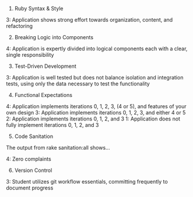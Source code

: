 1. Ruby Syntax & Style

3: Application shows strong effort towards organization, content, and refactoring

2. Breaking Logic into Components

4: Application is expertly divided into logical components each with a clear, single responsibility

3. Test-Driven Development

3: Application is well tested but does not balance isolation and integration tests, using only the data necessary to test the functionality

4. Functional Expectations

4: Application implements iterations 0, 1, 2, 3, (4 or 5), and features of your own design
3: Application implements iterations 0, 1, 2, 3, and either 4 or 5
2: Application implements iterations 0, 1, 2, and 3
1: Application does not fully implement iterations 0, 1, 2, and 3

5. Code Sanitation

The output from rake sanitation:all shows…

4: Zero complaints

6. Version Control

3: Student utilizes git workflow essentials, committing frequently to document progress
